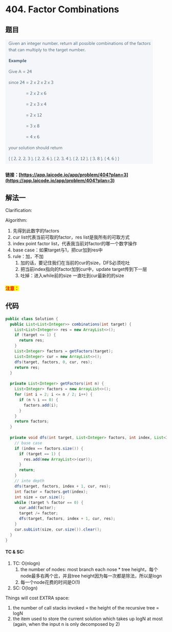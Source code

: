 # 404. Factor Combinations

## 题目

![](<../../.gitbook/assets/image (31).png>)

#### 链接：[https://app.laicode.io/app/problem/404?plan=3](https://app.laicode.io/app/problem/404?plan=3)

## 解法一

Clarification:&#x20;

Algorithm:&#x20;

1. 先得到此数字的factors
2. cur list代表当前可取的factor，res list是我所有的可取方式
3. index point factor list，代表我当前对factor的哪一个数字操作
4. base case：如果target与1，把cur加到res中
5. rule：加，不加
   1. 加的话，要记住我们在当前的cur的size，DFS必须吃吐
   2. 把当前index指向的factor加到cur中，update target传到下一层
   3. 吐掉：进入while前的size 一直吐到cur最新的的size



#### <mark style="color:red;">注意：</mark>

## 代码

```java
public class Solution {
  public List<List<Integer>> combinations(int target) {
    List<List<Integer>> res = new ArrayList<>();
    if (target <= 1) {
      return res;
    }
    List<Integer> factors = getFactors(target);
    List<Integer> cur = new ArrayList<>();
    dfs(target, factors, 0, cur, res);
    return res;
  }

  private List<Integer> getFactors(int n) {
    List<Integer> factors = new ArrayList<>();
    for (int i = 2; i <= n / 2; i++) {
      if (n % i == 0) {
        factors.add(i);
      }
    }
    return factors;
  }

  private void dfs(int target, List<Integer> factors, int index, List<Integer> cur, List<List<Integer>> res) {
    // base case
    if (index == factors.size()) {
      if (target == 1) {
        res.add(new ArrayList<>(cur));
      }
      return;
    }
    // into depth
    dfs(target, factors, index + 1, cur, res);
    int factor = factors.get(index);
    int size = cur.size();
    while (target % factor == 0) {
      cur.add(factor);
      target /= factor;
      dfs(target, factors, index + 1, cur, res);
    }
    cur.subList(size, cur.size()).clear();
  }
}

```

#### TC & SC:&#x20;

1. TC: O(nlogn)
   1. the number of nodes: most branch each nose \* tree height，每个node最多右两个岔，并且tree height因为每一次都是除法，所以是logn
   2. 每一个node花费的时间是O(1)
2. SC: O(logn)

Things will cost EXTRA space:

1. the number of call stacks invoked = the height of the recursive tree = logN
2. the item used to store the current solution which takes up logN at most (again, when the input n is only decomposed by 2)

